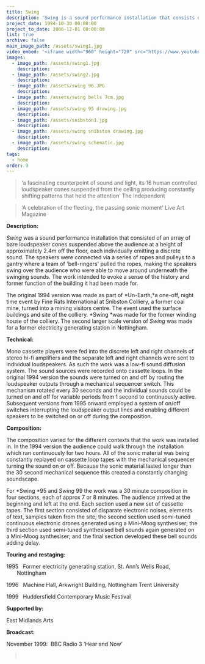 ```yaml
---
title: Swing
description: 'Swing is a sound performance installation that consists of an array of bare loudspeaker cones suspended and swinging above the audience, each individually emitting a discrete sound.'
project_date: 1994-10-30 00:00:00
project_to_date: 2006-12-01 00:00:00
list: true
archive: false
main_image_path: /assets/swing1.jpg
video_embed: '<iframe width="960" height="720" src="https://www.youtube-nocookie.com/embed/fDPiPD6fyNI?rel=0" frameborder="0" allowfullscreen></iframe>'
images:
  - image_path: /assets/swing1.jpg
    description:
  - image_path: /assets/swing2.jpg
    description:
  - image_path: /assets/swing 96.JPG
    description:
  - image_path: /assets/swing bells 7cm.jpg
    description:
  - image_path: /assets/swing 95 drawing.jpg
    description:
  - image_path: /assets/snibston1.jpg
    description:
  - image_path: /assets/swing snibston drawing.jpg
    description:
  - image_path: /assets/swing schematic.jpg
    description:
tags:
  - home
order: 9
---
```



> ‘a fascinating counterpoint of sound and light, its 16 human controlled loudspeaker cones suspended from the ceiling producing constantly shifting patterns that held the attention’ The Independent

> ‘A celebration of the fleeting, the passing sonic moment’ Live Art Magazine

**Description:**

*Swing* was a sound performance installation that consisted of an array of bare loudspeaker cones suspended above the audience at a height of approximately 2.4m off the floor, each individually emitting a discrete sound. The speakers were connected via a series of ropes and pulleys to a gantry where a team of 'bell-ringers' pulled the ropes, making the speakers swing over the audience who were able to move around underneath the swinging sounds. The work intended to evoke a sense of the history and former function of the building it had been made for.

The original 1994 version was made as part of *Un-Earth,*a one-off, night time event by Fine Rats International at Snibston Colliery, a former coal mine, turned into a mining visitors centre. The event used the surface buildings and site of the colliery. *Swing&nbsp;*was made for the former winding house of the colliery. The second larger scale version of *Swing* was made for a former electricity generating station in Nottingham.

**Technical:**

Mono cassette players were fed into the discrete left and right channels of stereo hi-fi amplifiers and the separate left and right channels were sent to individual loudspeakers. As such the work was a low-fi sound diffusion system. The sound sources were recorded onto cassette loops. In the original 1994 version the sounds were turned on and off by routing the loudspeaker outputs through a mechanical sequencer switch. This mechanism rotated every 30 seconds and the individual sounds could be turned on and off for variable periods from 1 second to continuously active. Subsequent versions from 1995 onward employed a system of on/off switches interrupting the loudspeaker output lines and enabling different speakers to be switched on or off during the composition.&nbsp;

**Composition:**

The composition varied for the different contexts that the work was installed in. In the 1994 version the audience could walk through the installation which ran continuously for two hours. All of the sonic material was being constantly replayed on cassette loop tapes with the mechanical sequencer turning the sound on or off. Because the sonic material lasted longer than the 30 second mechanical sequence this created a constantly changing soundscape.

For *Swing&nbsp;*95 and *Swing* 99 the work was a 30 minute composition in four sections, each of approx 7 or 8 minutes. The audience arrived at the beginning and left at the end. Each section used a new set of cassette tapes. The first section consisted of disparate electronic noises, elements of text, samples taken from the site; the second section used semi-tuned continuous electronic drones generated using a Mini-Moog synthesiser; the third section used semi-tuned synthesised bell sounds again generated on a Mini-Moog synthesiser; and the final section developed these bell sounds adding delay.

**Touring and restaging:**

1995 &nbsp; Former electricity generating station, St. Ann’s Wells Road, &nbsp; &nbsp; &nbsp; &nbsp; &nbsp; &nbsp; &nbsp; &nbsp; &nbsp; &nbsp; &nbsp; &nbsp;&nbsp; Nottingham

1996 &nbsp; Machine Hall, Arkwright Building, Nottingham Trent University

1999 &nbsp; Huddersfield Contemporary Music Festival

**Supported by:**

East Midlands Arts

**Broadcast:**

November 1999:&nbsp; BBC Radio 3 ‘Hear and Now’

> &nbsp;